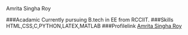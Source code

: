 Amrita Singha Roy

###Acadamic
Currently pursuing B.tech in EE from RCCIIT.
###Skills
HTML,CSS,C,PYTHON,LATEX,MATLAB
###Profilelink
[Amrita Singha Roy](https://github.com/Amrito1996)